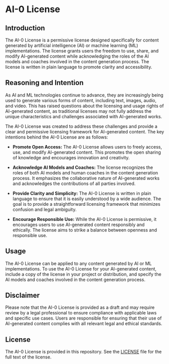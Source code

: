 # AI-0 License

## Introduction

The AI-0 License is a permissive license designed specifically for content generated by artificial intelligence (AI) or machine learning (ML) implementations. The license grants users the freedom to use, share, and modify AI-generated content while acknowledging the roles of the AI models and coaches involved in the content generation process. The license is written in plain language to promote clarity and accessibility.

## Reasoning and Intention

As AI and ML technologies continue to advance, they are increasingly being used to generate various forms of content, including text, images, audio, and video. This has raised questions about the licensing and usage rights of AI-generated content, as traditional licenses may not fully address the unique characteristics and challenges associated with AI-generated works.

The AI-0 License was created to address these challenges and provide a clear and permissive licensing framework for AI-generated content. The key intentions behind the AI-0 License are as follows:

- **Promote Open Access:** The AI-0 License allows users to freely access, use, and modify AI-generated content. This promotes the open sharing of knowledge and encourages innovation and creativity.

- **Acknowledge AI Models and Coaches:** The license recognizes the roles of both AI models and human coaches in the content generation process. It emphasizes the collaborative nature of AI-generated works and acknowledges the contributions of all parties involved.

- **Provide Clarity and Simplicity:** The AI-0 License is written in plain language to ensure that it is easily understood by a wide audience. The goal is to provide a straightforward licensing framework that minimizes confusion and legal ambiguity.

- **Encourage Responsible Use:** While the AI-0 License is permissive, it encourages users to use AI-generated content responsibly and ethically. The license aims to strike a balance between openness and responsible use.

## Usage

The AI-0 License can be applied to any content generated by AI or ML implementations. To use the AI-0 License for your AI-generated content, include a copy of the license in your project or distribution, and specify the AI models and coaches involved in the content generation process.

## Disclaimer

Please note that the AI-0 License is provided as a draft and may require review by a legal professional to ensure compliance with applicable laws and specific use cases. Users are responsible for ensuring that their use of AI-generated content complies with all relevant legal and ethical standards.

## License

The AI-0 License is provided in this repository. See the [LICENSE](LICENSE) file for the full text of the license.
